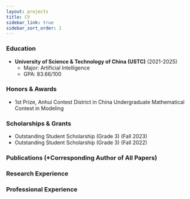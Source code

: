 ```yaml
---
layout: projects
title: CV
sidebar_link: true
sidebar_sort_order: 1
---
```


<!-- You can download pdf version here: CV [[pdf]](/assets/documents/) -->

### Education
* **University of Science & Technology of China (USTC)** (2021-2025)
	* Major: Artificial Intelligence
	* GPA: 83.66/100

### Honors & Awards
* 1st Prize, Anhui Contest District in China Undergraduate Mathematical Contest in Modeling

### Scholarships & Grants
* Outstanding Student Scholarship (Grade 3) (Fall 2023)
* Outstanding Student Scholarship (Grade 3) (Fall 2022)

### Publications (*Corresponding Author of All Papers)

### Research Experience

### Professional Experience

